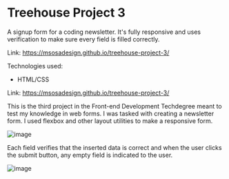 # Treehouse Project 3
A signup form for a coding newsletter. It's fully responsive and uses verification to make sure every field is filled correctly.

Link: https://msosadesign.github.io/treehouse-project-3/

Technologies used:
- HTML/CSS

Link: https://msosadesign.github.io/treehouse-project-3/

This is the third project in the Front-end Development Techdegree meant to test my knowledge in web forms. I was tasked with creating a newsletter form. I used flexbox and other layout utilities to make a responsive form.

![image](https://github.com/msosadesign/treehouse-project-3/assets/59977013/3cfec2f1-a6f5-4b4a-a748-cd13f3fb87f0)

Each field verifies that the inserted data is correct and when the user clicks the submit button, any empty field is indicated to the user.

![image](https://github.com/msosadesign/treehouse-project-3/assets/59977013/a9031551-24ae-45b5-bedc-f8da6bcc025c)
